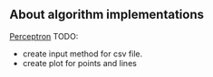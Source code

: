## About algorithm implementations

[Perceptron](perceptron.py)
TODO: 
- create input method for csv file.
- create plot for points and lines

